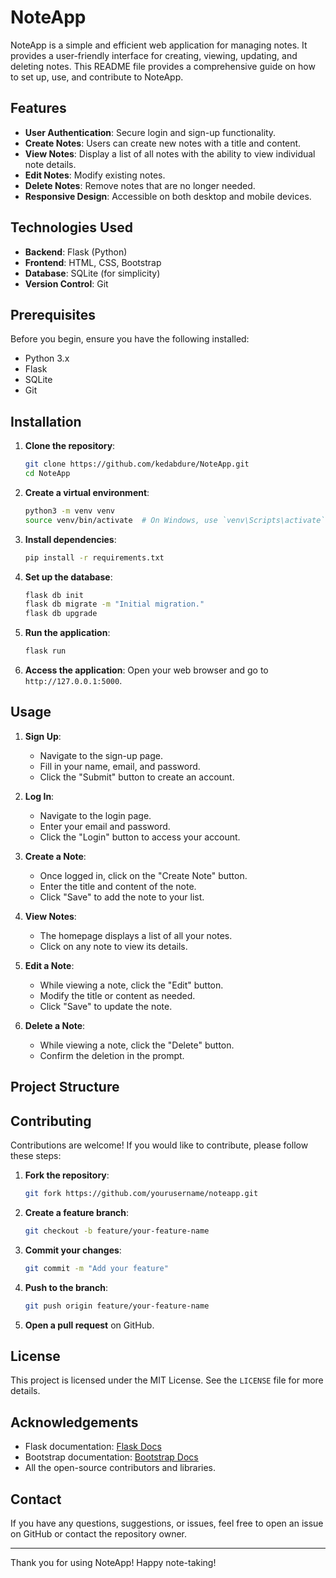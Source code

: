 # NoteApp

NoteApp is a simple and efficient web application for managing notes. It provides a user-friendly interface for creating, viewing, updating, and deleting notes. This README file provides a comprehensive guide on how to set up, use, and contribute to NoteApp.

## Features

- **User Authentication**: Secure login and sign-up functionality.
- **Create Notes**: Users can create new notes with a title and content.
- **View Notes**: Display a list of all notes with the ability to view individual note details.
- **Edit Notes**: Modify existing notes.
- **Delete Notes**: Remove notes that are no longer needed.
- **Responsive Design**: Accessible on both desktop and mobile devices.

## Technologies Used

- **Backend**: Flask (Python)
- **Frontend**: HTML, CSS, Bootstrap
- **Database**: SQLite (for simplicity)
- **Version Control**: Git

## Prerequisites

Before you begin, ensure you have the following installed:

- Python 3.x
- Flask
- SQLite
- Git

## Installation

1. **Clone the repository**:
    ```sh
    git clone https://github.com/kedabdure/NoteApp.git
    cd NoteApp
    ```

2. **Create a virtual environment**:
    ```sh
    python3 -m venv venv
    source venv/bin/activate  # On Windows, use `venv\Scripts\activate`
    ```

3. **Install dependencies**:
    ```sh
    pip install -r requirements.txt
    ```

4. **Set up the database**:
    ```sh
    flask db init
    flask db migrate -m "Initial migration."
    flask db upgrade
    ```

5. **Run the application**:
    ```sh
    flask run
    ```

6. **Access the application**:
    Open your web browser and go to `http://127.0.0.1:5000`.

## Usage

1. **Sign Up**:
    - Navigate to the sign-up page.
    - Fill in your name, email, and password.
    - Click the "Submit" button to create an account.

2. **Log In**:
    - Navigate to the login page.
    - Enter your email and password.
    - Click the "Login" button to access your account.

3. **Create a Note**:
    - Once logged in, click on the "Create Note" button.
    - Enter the title and content of the note.
    - Click "Save" to add the note to your list.

4. **View Notes**:
    - The homepage displays a list of all your notes.
    - Click on any note to view its details.

5. **Edit a Note**:
    - While viewing a note, click the "Edit" button.
    - Modify the title or content as needed.
    - Click "Save" to update the note.

6. **Delete a Note**:
    - While viewing a note, click the "Delete" button.
    - Confirm the deletion in the prompt.

## Project Structure


## Contributing

Contributions are welcome! If you would like to contribute, please follow these steps:

1. **Fork the repository**:
    ```sh
    git fork https://github.com/yourusername/noteapp.git
    ```

2. **Create a feature branch**:
    ```sh
    git checkout -b feature/your-feature-name
    ```

3. **Commit your changes**:
    ```sh
    git commit -m "Add your feature"
    ```

4. **Push to the branch**:
    ```sh
    git push origin feature/your-feature-name
    ```

5. **Open a pull request** on GitHub.

## License

This project is licensed under the MIT License. See the `LICENSE` file for more details.

## Acknowledgements

- Flask documentation: [Flask Docs](https://flask.palletsprojects.com/)
- Bootstrap documentation: [Bootstrap Docs](https://getbootstrap.com/)
- All the open-source contributors and libraries.

## Contact

If you have any questions, suggestions, or issues, feel free to open an issue on GitHub or contact the repository owner.

---

Thank you for using NoteApp! Happy note-taking!
